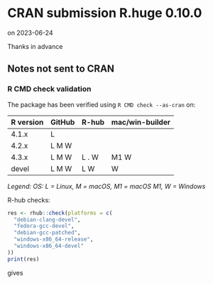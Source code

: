 # CRAN submission R.huge 0.10.0

on 2023-06-24

Thanks in advance


## Notes not sent to CRAN

### R CMD check validation

The package has been verified using `R CMD check --as-cran` on:

| R version     | GitHub | R-hub | mac/win-builder |
| ------------- | ------ | ----- | --------------- |
| 4.1.x         | L      |       |                 |
| 4.2.x         | L M W  |       |                 |
| 4.3.x         | L M W  | L . W | M1 W            |
| devel         | L M W  | L   W |    W            |

*Legend: OS: L = Linux, M = macOS, M1 = macOS M1, W = Windows*


R-hub checks:

```r
res <- rhub::check(platforms = c(
  "debian-clang-devel", 
  "fedora-gcc-devel",
  "debian-gcc-patched", 
  "windows-x86_64-release",
  "windows-x86_64-devel"
))
print(res)
```

gives

```
```
